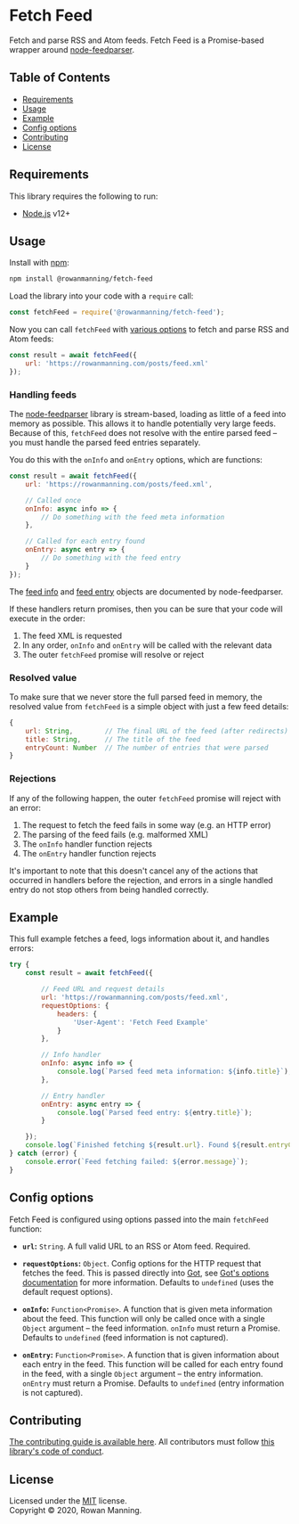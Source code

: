 
# Fetch Feed

Fetch and parse RSS and Atom feeds. Fetch Feed is a Promise-based wrapper around [node-feedparser](https://github.com/danmactough/node-feedparser).


## Table of Contents

  * [Requirements](#requirements)
  * [Usage](#usage)
  * [Example](#example)
  * [Config options](#config-options)
  * [Contributing](#contributing)
  * [License](#license)


## Requirements

This library requires the following to run:

  * [Node.js](https://nodejs.org/) v12+


## Usage

Install with [npm](https://www.npmjs.com/):

```sh
npm install @rowanmanning/fetch-feed
```

Load the library into your code with a `require` call:

```js
const fetchFeed = require('@rowanmanning/fetch-feed');
```

Now you can call `fetchFeed` with [various options](#config-options) to fetch and parse RSS and Atom feeds:

```js
const result = await fetchFeed({
    url: 'https://rowanmanning.com/posts/feed.xml'
});
```

### Handling feeds

The [node-feedparser](https://github.com/danmactough/node-feedparser) library is stream-based, loading as little of a feed into memory as possible. This allows it to handle potentially very large feeds. Because of this, `fetchFeed` does not resolve with the entire parsed feed – you must handle the parsed feed entries separately.

You do this with the `onInfo` and `onEntry` options, which are functions:

```js
const result = await fetchFeed({
    url: 'https://rowanmanning.com/posts/feed.xml',

    // Called once
    onInfo: async info => {
        // Do something with the feed meta information
    },

    // Called for each entry found
    onEntry: async entry => {
        // Do something with the feed entry
    }
});
```

The [feed info](https://github.com/danmactough/node-feedparser#list-of-meta-properties) and [feed entry](https://github.com/danmactough/node-feedparser#list-of-article-properties) objects are documented by node-feedparser.

If these handlers return promises, then you can be sure that your code will execute in the order:

  1. The feed XML is requested
  2. In any order, `onInfo` and `onEntry` will be called with the relevant data
  3. The outer `fetchFeed` promise will resolve or reject


### Resolved value

To make sure that we never store the full parsed feed in memory, the resolved value from `fetchFeed` is a simple object with just a few feed details:

```js
{
    url: String,        // The final URL of the feed (after redirects)
    title: String,      // The title of the feed
    entryCount: Number  // The number of entries that were parsed
}
```

### Rejections

If any of the following happen, the outer `fetchFeed` promise will reject with an error:

  1. The request to fetch the feed fails in some way (e.g. an HTTP error)
  2. The parsing of the feed fails (e.g. malformed XML)
  3. The `onInfo` handler function rejects
  4. The `onEntry` handler function rejects

It's important to note that this doesn't cancel any of the actions that occurred in handlers before the rejection, and errors in a single handled entry do not stop others from being handled correctly.


## Example

This full example fetches a feed, logs information about it, and handles errors:

```js
try {
    const result = await fetchFeed({

        // Feed URL and request details
        url: 'https://rowanmanning.com/posts/feed.xml',
        requestOptions: {
            headers: {
                'User-Agent': 'Fetch Feed Example'
            }
        },

        // Info handler
        onInfo: async info => {
            console.log(`Parsed feed meta information: ${info.title}`);
        },

        // Entry handler
        onEntry: async entry => {
            console.log(`Parsed feed entry: ${entry.title}`);
        }

    });
    console.log(`Finished fetching ${result.url}. Found ${result.entryCount} entries`);
} catch (error) {
    console.error(`Feed fetching failed: ${error.message}`);
}
```


## Config options

Fetch Feed is configured using options passed into the main `fetchFeed` function:

  - **`url`:** `String`. A full valid URL to an RSS or Atom feed. Required.

  - **`requestOptions`:** `Object`. Config options for the HTTP request that fetches the feed. This is passed directly into [Got](https://github.com/sindresorhus/got), see [Got's options documentation](https://github.com/sindresorhus/got#options) for more information. Defaults to `undefined` (uses the default request options).

  - **`onInfo`:** `Function<Promise>`. A function that is given meta information about the feed. This function will only be called once with a single `Object` argument – the feed information. `onInfo` must return a Promise. Defaults to `undefined` (feed information is not captured).

  - **`onEntry`:** `Function<Promise>`. A function that is given information about each entry in the feed. This function will be called for each entry found in the feed, with a single `Object` argument – the entry information. `onEntry` must return a Promise. Defaults to `undefined` (entry information is not captured).


## Contributing

[The contributing guide is available here](docs/contributing.md). All contributors must follow [this library's code of conduct](docs/code_of_conduct.md).


## License

Licensed under the [MIT](LICENSE) license.<br/>
Copyright &copy; 2020, Rowan Manning.
